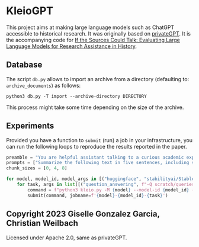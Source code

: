 # KleioGPT

This project aims at making large language models such as ChatGPT accessible to historical research. It was originally based on [privateGPT](https://github.com/imartinez/privateGPT). It is the accompanying code for [If the Sources Could Talk: Evaluating Large Language Models for Research Assistance in History](https://arxiv.org/abs/2310.10808).

## Database

The script `db.py` allows to import an archive from a directory (defaulting to: `archive_documents`) as follows:

```
python3 db.py -T import --archive-directory DIRECTORY
```

This process might take some time depending on the size of the archive.

## Experiments

Provided you have a function to `submit` (run) a job in your infrastructure, you can run the following loops to reproduce the results reported in the paper.

```python
preamble = "You are helpful assistant talking to a curious academic expert human."
prompts = ["Summarize the following text in five sentences, including stating what is its main idea:"]
chunk_sizes = [0, 4, 8]

for model, model_id, model_args in [("huggingface", "stabilityai/StableBeluga-7B", "--max-doc-len=5000"), ("huggingface", "tiiuae/falcon-7b-instruct", "--max-doc-len=5000"), ("huggingface", "Salesforce/xgen-7b-8k-inst", "--max-doc-len=10000"), ("openai", "gpt-3.5-turbo", "--max-doc-len=5000")]:
    for task, args in list([("question_answering", f"-Q scratch/queries2.csv --target-source-chunks {c}") for c in chunk_sizes]) + list([("summarization", f"-P \"{preamble} {p}\"") for p in prompts]):
        command = f"python3 kleio.py -M {model} --model-id {model_id} -T {task} {args} --temperature 0.00001"
        submit(command, jobname=f'{model}-{model_id}-{task}')
```

## Copyright 2023 Giselle Gonzalez Garcia, Christian Weilbach

Licensed under Apache 2.0, same as privateGPT.
